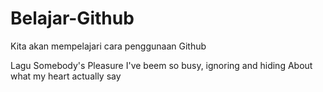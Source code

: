 # Belajar-Github
Kita akan mempelajari cara penggunaan Github

Lagu Somebody's Pleasure
I've beem so busy, ignoring and hiding
About what my heart actually say 
